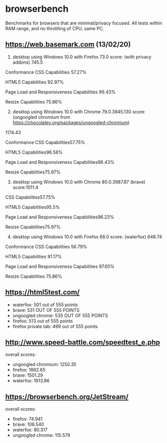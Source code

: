 # browserbench

Benchmarks for browsers that are minimal/privacy focused.
All tests within RAM range, and no throttling of CPU, same PC.

## https://web.basemark.com (13/02/20)

1. desktop using Windows 10.0 with Firefox 73.0 score: (with privacy addons)
745.5

Conformance
CSS Capabilities
57.27%

HTML5 Capabilities
92.97%

Page Load and Responsiveness Capabilities
99.43%

Resize Capabilities
75.86%


2. desktop using Windows 10.0 with Chrome 79.0.3945.130 score: (ungoogled chromium from https://chocolatey.org/packages/ungoogled-chromium)

1174.43

Conformance
CSS Capabilities57.75%

HTML5 Capabilities96.58%

Page Load and Responsiveness Capabilities98.43%

Resize Capabilities75.97%


3. desktop using Windows 10.0 with Chrome 80.0.3987.87 (brave) score:1011.4 

CSS Capabilities57.75%

HTML5 Capabilities95.5%

Page Load and Responsiveness Capabilities96.23%

Resize Capabilities75.97%

4. desktop using Windows 10.0 with Firefox 68.0 score: (waterfox)
648.74

Conformance
CSS Capabilities
56.79%

HTML5 Capabilities
91.17%

Page Load and Responsiveness Capabilities
97.65%

Resize Capabilities
75.86%

## https://html5test.com/
- waterfox: 501 out of 555 points
- brave: 531 OUT OF 555 POINTS
- ungoogled chrome: 535 OUT OF 555 POINTS
- firefox: 513 out of 555 points
- firefox private tab: 499 out of 555 points

## http://www.speed-battle.com/speedtest_e.php

overall scores:

- ungoogled chromium: 1250.35
- firefox: 1862.65
- brave: 1501.29
- waterfox: 1913.86

## https://browserbench.org/JetStream/

overall scores:

- firefox: 74.941
- brave: 106.540
- waterfox: 80.317
- ungoogled chrome: 115.579


